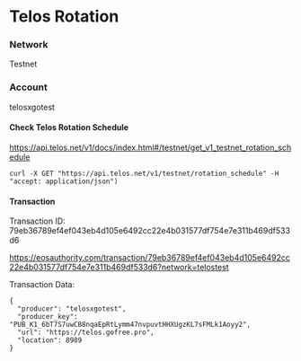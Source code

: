 # Telos Rotation

### Network

Testnet

### Account

telosxgotest

#### Check Telos Rotation Schedule

https://api.telos.net/v1/docs/index.html#/testnet/get_v1_testnet_rotation_schedule

```
curl -X GET "https://api.telos.net/v1/testnet/rotation_schedule" -H "accept: application/json")
```

#### Transaction

Transaction ID: 79eb36789ef4ef043eb4d105e6492cc22e4b031577df754e7e311b469df533d6

https://eosauthority.com/transaction/79eb36789ef4ef043eb4d105e6492cc22e4b031577df754e7e311b469df533d6?network=telostest


Transaction Data:
```
{
  "producer": "telosxgotest",
  "producer_key": "PUB_K1_6bT7S7uwCB8nqaEpRtLymm47nvpuvtHHXUgzKL7sFMLk1Aoyy2",
  "url": "https://telos.gofree.pro",
  "location": 8989
}
```


